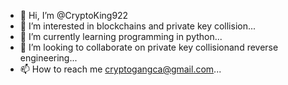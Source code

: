 - 👋 Hi, I’m @CryptoKing922
- 👀 I’m interested in blockchains and private key collision...
- 🌱 I’m currently learning programming in python...
- 💞️ I’m looking to collaborate on private key collisionand reverse engineering...
- 📫 How to reach me cryptogangca@gmail.com...

<!---
CryptoKing922/CryptoKing922 is a ✨ special ✨ repository because its `README.md` (this file) appears on your GitHub profile.
You can click the Preview link to take a look at your changes.
--->
